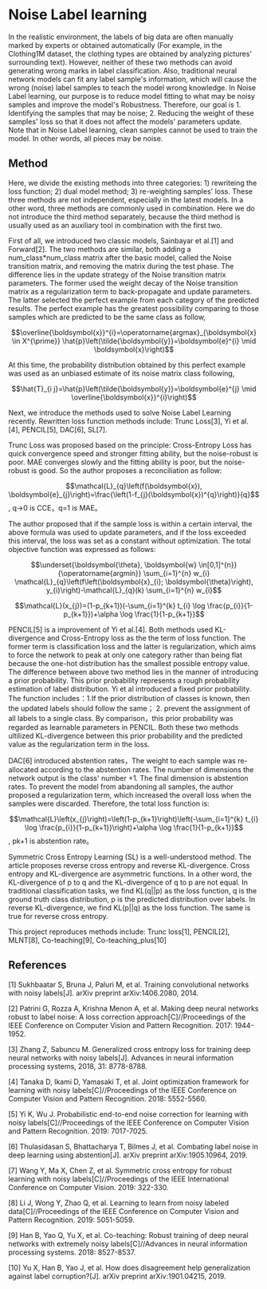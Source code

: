 # Noise Label learning

In the realistic environment, the labels of big data are often manually marked by experts or obtained automatically (For example, in the Clothing1M dataset, the clothing types are obtained by analyzing pictures' surrounding text). However, neither of these two methods can avoid generating wrong marks in label classification. Also, traditional neural network models can fit any label sample's information, which will cause the wrong (noise) label samples to teach the model wrong knowledge. In Noise Label learning, our purpose is to reduce model fitting to what may be noisy samples and improve the model's Robustness. Therefore, our goal is 1. Identifying the samples that may be noise; 2. Reducing the weight of these samples' loss so that it does not affect the models' parameters update. Note that in Noise Label learning, clean samples cannot be used to train the model. In other words, all pieces may be noise.

## Method
Here, we divide the existing methods into three categories: 1) rewriteing the loss function; 2) dual model method; 3) re-weighting samples' loss. These three methods are not independent, especially in the latest models. In a other word,  three methods are commonly used in combination. Here we do not introduce the third method separately, because the third method is usually used as an auxiliary tool in combination with the first two.

First of all, we introduced two classic models, Sainbayar et al.[1] and Forward[2]. The two methods are similar, both adding a num_class*num_class matrix after the basic model, called the Noise transition matrix, and removing the matrix during the test phase. The difference lies in the update strategy of the Noise transition matrix parameters. The former used the weight decay of the Noise transition matrix as a regularization term to back-propagate and update parameters. The latter selected the perfect example from each category of the predicted results. The perfect example has the greatest possibility comparing to those samples which are predicted to be the same class as follow,

$$\overline{\boldsymbol{x}}^{i}=\operatorname{argmax}_{\boldsymbol{x} \in X^{\prime}} \hat{p}\left(\tilde{\boldsymbol{y}}=\boldsymbol{e}^{i} \mid \boldsymbol{x}\right)$$

At this time, the probability distribution obtained by this perfect example was used as an unbiased estimate of its noise matrix class following,

$$\hat{T}_{i j}=\hat{p}\left(\tilde{\boldsymbol{y}}=\boldsymbol{e}^{j} \mid \overline{\boldsymbol{x}}^{i}\right)$$

Next, we introduce the methods used to solve Noise Label Learning recently. Rewritten loss function methods include: Trunc Loss[3], Yi et al.[4], PENCIL[5], DAC[6], SL[7]. 

Trunc Loss was proposed based on the principle: Cross-Entropy Loss has quick convergence speed and stronger fitting ability, but the noise-robust is poor. MAE converges slowly and the fitting ability is poor, but the noise-robust is good. So the author proposes a reconciliation as follow:

$$\mathcal{L}_{q}\left(f(\boldsymbol{x}), \boldsymbol{e}_{j}\right)=\frac{\left(1-f_{j}(\boldsymbol{x})^{q}\right)}{q}$$, q->0 is CCE，q=1 is MAE。

The author proposed that if the sample loss is within a certain interval, the above formula was used to update parameters, and if the loss exceeded this interval, the loss was set as a constant without optimization. The total objective function was expressed as follows:

$$\underset{\boldsymbol{\theta}, \boldsymbol{w} \in[0,1]^{n}}{\operatorname{argmin}} \sum_{i=1}^{n} w_{i} \mathcal{L}_{q}\left(f\left(\boldsymbol{x}_{i}; \boldsymbol{\theta}\right), y_{i}\right)-\mathcal{L}_{q}(k) \sum_{i=1}^{n} w_{i}$$

$$\mathcal{L}(x_{j})=(1-p_{k+1})(-\sum_{i=1}^{k} t_{i} \log \frac{p_{i}}{1-p_{k+1}})+\alpha \log \frac{1}{1-p_{k+1}}$$

PENCIL[5] is a improvement of Yi et al.[4]. Both methods used KL-divergence and Cross-Entropy loss as the the term of loss function. The former term is classification loss and the latter is regularization, which aims to force the network to peak at only one category rather than being flat because the one-hot distribution has the smallest possible entropy value. 
The difference between above two method lies in the manner of introducing a prior probability. 
This prior probability represents a rough probability estimation of label distribution. 
Yi et al introduced a fixed prior probability.
The function includes：1.If the prior distribution of classes is known, then the updated labels should follow the same； 2. prevent the assignment of all labels to a single class. By comparison，this prior probability was regarded as learnable parameters in PENCIL. Both these two methods ultilized  KL-divergence between this prior probability and the predicted value as the regularization term in the loss.

DAC[6]  introduced abstention rates，The weight to each sample was re-allocated according to the abstention rates.
The number of dimensions the network output is the class' number +1.
The final dimension is abstention rates. To prevent the model from abandoning all samples, the author proposed a regularization term, which increased the overall loss when the samples were discarded. Therefore, the total loss function is:

$$\mathcal{L}\left(x_{j}\right)=\left(1-p_{k+1}\right)\left(-\sum_{i=1}^{k} t_{i} \log \frac{p_{i}}{1-p_{k+1}}\right)+\alpha \log \frac{1}{1-p_{k+1}}$$, pk+1 is abstention rate。

Symmetric Cross Entropy Learning (SL) is a well-understood method. The article proposes reverse cross entropy and reverse KL-divergence. Cross entropy and KL-divergence are asymmetric functions. In a other word, the KL-divergence of p to q and the KL-divergence of q to p are not equal. In traditional classification tasks, we find KL(q||p) as the loss function, q is the ground truth class distribution, p is the predicted distribution over labels. In reverse KL-divergence, we find KL(p||q) as the loss function. The same is true for reverse cross entropy.

This project reproduces methods include: Trunc loss[1], PENCIL[2], MLNT[8], Co-teaching[9], Co-teaching_plus[10]




## References
[1] Sukhbaatar S, Bruna J, Paluri M, et al. Training convolutional networks with noisy labels[J]. arXiv preprint arXiv:1406.2080, 2014.

[2] Patrini G, Rozza A, Krishna Menon A, et al. Making deep neural networks robust to label noise: A loss correction approach[C]//Proceedings of the IEEE Conference on Computer Vision and Pattern Recognition. 2017: 1944-1952.

[3] Zhang Z, Sabuncu M. Generalized cross entropy loss for training deep neural networks with noisy labels[J]. Advances in neural information processing systems, 2018, 31: 8778-8788.

[4] Tanaka D, Ikami D, Yamasaki T, et al. Joint optimization framework for learning with noisy labels[C]//Proceedings of the IEEE Conference on Computer Vision and Pattern Recognition. 2018: 5552-5560.

[5] Yi K, Wu J. Probabilistic end-to-end noise correction for learning with noisy labels[C]//Proceedings of the IEEE Conference on Computer Vision and Pattern Recognition. 2019: 7017-7025.

[6] Thulasidasan S, Bhattacharya T, Bilmes J, et al. Combating label noise in deep learning using abstention[J]. arXiv preprint arXiv:1905.10964, 2019.

[7] Wang Y, Ma X, Chen Z, et al. Symmetric cross entropy for robust learning with noisy labels[C]//Proceedings of the IEEE International Conference on Computer Vision. 2019: 322-330.

[8] Li J, Wong Y, Zhao Q, et al. Learning to learn from noisy labeled data[C]//Proceedings of the IEEE Conference on Computer Vision and Pattern Recognition. 2019: 5051-5059.

[9] Han B, Yao Q, Yu X, et al. Co-teaching: Robust training of deep neural networks with extremely noisy labels[C]//Advances in neural information processing systems. 2018: 8527-8537.

[10] Yu X, Han B, Yao J, et al. How does disagreement help generalization against label corruption?[J]. arXiv preprint arXiv:1901.04215, 2019.


